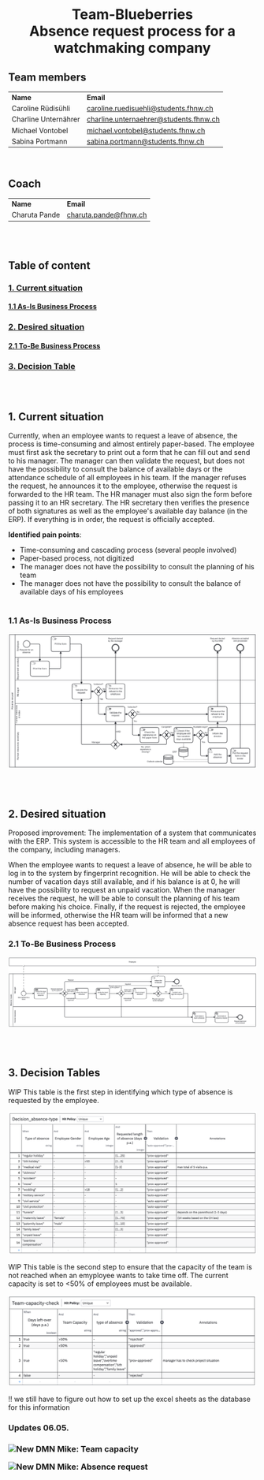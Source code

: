<h1 style="text-align: center">Team-Blueberries</br>Absence request process for a watchmaking company</h1>

<h2>Team members</h2>
<!-- Surname, name and email from all team members and from our coach -->
<table>
  <tr>
    <td style="font-weight: bold;">Name</td>
    <td style="font-weight: bold;">Email</td>
  </tr>
  <tr>
    <td>Caroline Rüdisühli</td>
    <td><a href="mailto:caroline.ruedisuehli@students.fhnw.ch">caroline.ruedisuehli@students.fhnw.ch<a/></td>
  </tr>
  <tr>
    <td>Charline Unternährer</td>
    <td><a href="mailto:charline.unternaehrer@students.fhnw.ch">charline.unternaehrer@students.fhnw.ch<a/></td>
  </tr>
  <tr>
    <td>Michael Vontobel</td>
    <td><a href="mailto:michael.vontobel@students.fhnw.ch">michael.vontobel@students.fhnw.ch<a/></td>
  </tr>
  <tr>
    <td>Sabina Portmann</td>
    <td><a href="mailto:sabina.portmann@students.fhnw.ch">sabina.portmann@students.fhnw.ch<a/></td>
  </tr>
</table>
</br>

<h2>Coach</h2>
<table>
  <tr>
    <td style="font-weight: bold;">Name</td>
    <td style="font-weight: bold;">Email</td>
  </tr>
  <tr>
    <td>Charuta Pande</td>
    <td><a href="mailto:charuta.pande@fhnw.ch">charuta.pande@fhnw.ch<a/></td>
  </tr>
</table>
</br></br>

<!-- Table of content -->
<h2>Table of content</h2>
<h3><a href="#1. Current situation">1. Current situation</a></h3>
<h4><a href="#1.1 As-Is Business Process">1.1 As-Is Business Process</a></h4>
<h3><a href="#2. Desired situation">2. Desired situation</a></h3>
<h4><a href="#2.1 To-Be Business Process">2.1 To-Be Business Process</a></h4>
<h3><a href="#3. Decision Tables">3. Decision Table</a></h3>
</br></br>

<!-- Contenct -->
<h2 id="1. Current situation">1. Current situation</h2>
Currently, when an employee wants to request a leave of absence, the process is time-consuming and almost entirely paper-based. The employee must first ask the secretary to print out a form that he can fill out and send to his manager. The manager can then validate the request, but does not have the possibility to consult the balance of available days or the attendance schedule of all employees in his team. If the manager refuses the request, he announces it to the employee, otherwise the request is forwarded to the HR team. The HR manager must also sign the form before passing it to an HR secretary. The HR secretary then verifies the presence of both signatures as well as the employee's available day balance (in the ERP). If everything is in order, the request is officially accepted.  

**Identified pain points**: 
- Time-consuming and cascading process (several people involved) 
- Paper-based process, not digitized 
- The manager does not have the possibility to consult the planning of his team 
- The manager does not have the possibility to consult the balance of available days of his employees 
</br></br>

<h3 id="1.1 As-Is Business Process">1.1 As-Is Business Process</h3>

![AS-IS-Process](https://github.com/DigiBP/Team-Blueberries/blob/main/docs/AbsenceRequest_AS_IS.png)

</br></br>

<h2 id="2. Desired situation">2. Desired situation</h2>
Proposed improvement: The implementation of a system that communicates with the ERP. This system is accessible to the HR team and all employees of the company, including managers. 

When the employee wants to request a leave of absence, he will be able to log in to the system by fingerprint recognition. He will be able to check the number of vacation days still available, and if his balance is at 0, he will have the possibility to request an unpaid vacation. When the manager receives the request, he will be able to consult the planning of his team before making his choice. Finally, if the request is rejected, the employee will be informed, otherwise the HR team will be informed that a new absence request has been accepted. 

<h3 id="2.1 To-Be Business Process">2.1 To-Be Business Process</h3>

![TO-BE-Process_v2](https://github.com/DigiBP/Team-Blueberries/blob/main/docs/AbsenceRequest_TO_BE_2.png)

</br></br>


<h2 id="3. Decision Tables">3. Decision Tables</h2>

<p>WIP
This table is the first step in identifying which type of absence is requested by the employee.</p>

![DMN type of absence](https://github.com/DigiBP/Team-Blueberries/blob/main/dmn./AbsenceRequest_type-of-absence_v1.png)


<p>WIP
This table is the second step to ensure that the capacity of the team is not reached when an emyployee wants to take time off. The current capacity is set to <50% of employees must be available.</p>

![DMN team capacity check](https://github.com/DigiBP/Team-Blueberries/blob/main/dmn./AbsenceRequest_team-capacity_v1.png)


<p> !! we still have to figure out how to set up the excel sheets as the database for this information <p>


  
  
<h3>Updates 06.05.<h3>

![New DMN Mike: Team capacity](https://github.com/DigiBP/Team-Blueberries/blob/main/dmn/AbsenceRequest_team-capacity_v3.dmn)

  
![New DMN Mike: Absence request](https://github.com/DigiBP/Team-Blueberries/blob/main/dmn/AbsenceRequest_type-of-absence_v3.dmn)

